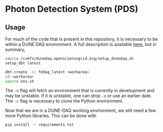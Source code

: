 # Photon Detection System (PDS)
## Usage
For much of the code that is present in this repository, it is necessary to be within a DUNE DAQ environment. A full description is available [here](https://dune-daq-sw.readthedocs.io/en/latest/packages/daq-buildtools/#setup-of-daq-buildtools), but in summary,
```bash
source /cvmfs/dunedaq.opensciencegrid.org/setup_dunedaq.sh
setup_dbt latest

dbt-create -nc fddaq_latest <workarea>
cd <workarea>
source env.sh
```
The `-n` flag will fetch an environment that is currently in development and may be unstable. If it is unstable, one can drop `-n` or use an earlier date. The `-c` flag is necessary to clone the Python environment.

Now that we are in a DUNE-DAQ working environment, we still need a few more Python libraries. This can be done with
```bash
pip install -r requirements.txt
```

